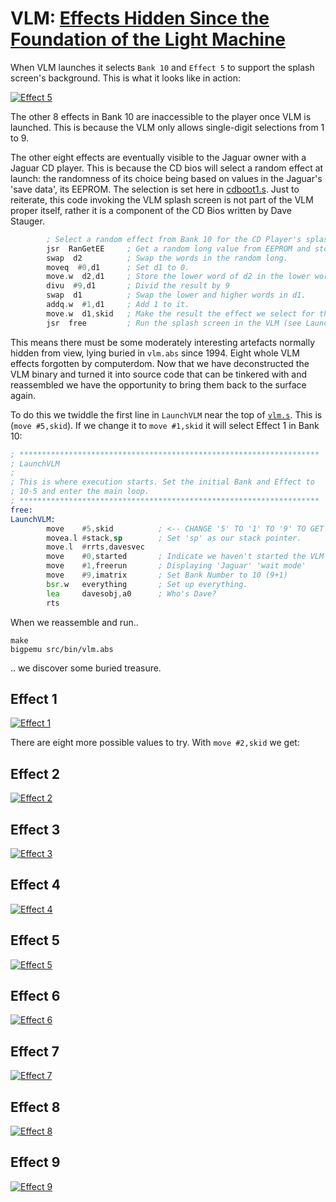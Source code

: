 # VLM: [Effects Hidden Since the Foundation of the Light Machine](https://en.wikipedia.org/wiki/Things_Hidden_Since_the_Foundation_of_the_World)

When VLM launches it selects `Bank 10` and  `Effect 5` to support the splash screen's background. This is what it looks like in action:

[![Effect 5](https://github.com/user-attachments/assets/39491849-47e9-4879-8b1b-7465346fccd5)](https://www.youtube.com/watch?v=qJTREi4NCwY)

The other 8 effects in Bank 10 are inaccessible to the player once VLM is launched. This is because the VLM
only allows single-digit selections from 1 to 9.

The other eight effects are eventually visible to the Jaguar owner with a Jaguar CD player. This is because the
CD bios will select a random effect at launch: the randomness of its choice being based on values in the Jaguar's
'save data', its EEPROM. The selection is set
here in [cdboot1.s](../cdboot1.s#L328). Just to reiterate, this code invoking the VLM splash screen is not part of the VLM proper itself,
rather it is a component of the CD Bios written by Dave Stauger.

```asm
        ; Select a random effect from Bank 10 for the CD Player's splash screen.
        jsr  RanGetEE     ; Get a random long value from EEPROM and store it in d2.
        swap  d2          ; Swap the words in the random long.
        moveq  #0,d1      ; Set d1 to 0.
        move.w  d2,d1     ; Store the lower word of d2 in the lower word of d1.
        divu  #9,d1       ; Divid the result by 9
        swap  d1          ; Swap the lower and higher words in d1.
        addq.w  #1,d1     ; Add 1 to it.
        move.w  d1,skid   ; Make the result the effect we select for the splash screen.
        jsr  free         ; Run the splash screen in the VLM (see LaunchVLM).
```

This means there must be some moderately interesting artefacts normally hidden from view, lying buried in 
`vlm.abs` since 1994. Eight whole VLM effects forgotten by computerdom. Now that we have deconstructed 
the VLM binary and turned it into source code that can be
tinkered with and reassembled we have the opportunity to bring them back to the surface again.

To do this we twiddle the first line in `LaunchVLM` near the top of [`vlm.s`](vlm.s). This is (`move #5,skid`).
If we change it to `move #1,skid` it will select Effect 1 in Bank 10:

```asm
; *******************************************************************
; LaunchVLM
;
; This is where execution starts. Set the initial Bank and Effect to
; 10-5 and enter the main loop.
; *******************************************************************
free:
LaunchVLM:
        move    #5,skid          ; <-- CHANGE '5' TO '1' TO '9' TO GET A NEW EFFECT!
        movea.l #stack,sp        ; Set 'sp' as our stack pointer.
        move.l  #rrts,davesvec
        move    #0,started       ; Indicate we haven't started the VLM yet.
        move    #1,freerun       ; Displaying 'Jaguar' 'wait mode'
        move    #9,imatrix       ; Set Bank Number to 10 (9+1)
        bsr.w   everything       ; Set up everything.
        lea     davesobj,a0      ; Who's Dave?
        rts
```

When we reassemble and run..

```
make
bigpemu src/bin/vlm.abs
```

.. we discover some buried treasure.

## Effect 1

[![Effect 1](https://github.com/user-attachments/assets/8a7b6d98-d0d5-40ff-b0e2-82c63af6ccf3)](https://www.youtube.com/watch?v=305jcrvpkqU)

There are eight more possible values to try. With `move #2,skid` we get:

## Effect 2

[![Effect 2](https://github.com/user-attachments/assets/bc2efd87-9946-4aeb-9538-f0f714adbad3)](https://www.youtube.com/watch?v=cPo-Yd92Uxg)

## Effect 3

[![Effect 3](https://github.com/user-attachments/assets/bd9d09d1-fbb3-4d7b-aad3-f8fd58dbcb00)](https://www.youtube.com/watch?v=nxgBADcgong)

## Effect 4

[![Effect 4](https://github.com/user-attachments/assets/7ec1547e-901b-4135-b856-972da4d3f614)](https://www.youtube.com/watch?v=iYFedyA8NNM)

## Effect 5

[![Effect 5](https://github.com/user-attachments/assets/a6b96b86-c089-4d4d-9e75-f1f5688d9412)](https://www.youtube.com/watch?v=qJTREi4NCwY)

## Effect 6

[![Effect 6](https://github.com/user-attachments/assets/ae40430a-ca05-402f-8409-d60c05abea59)](https://www.youtube.com/watch?v=M_2NZCb2xW0)

## Effect 7

[![Effect 7](https://github.com/user-attachments/assets/84a1cc9a-dfc4-4960-91c0-271f69e815ae)](https://www.youtube.com/watch?v=N56szSGV1ts)

## Effect 8

[![Effect 8](https://github.com/user-attachments/assets/05c222f4-0fb3-4ef4-ba59-d3ff91ed7f63)](https://www.youtube.com/watch?v=uww-Cvj3VKM)

## Effect 9

[![Effect 9](https://github.com/user-attachments/assets/a2411dcb-f390-4534-add3-b2b728fc45ba)](https://www.youtube.com/watch?v=MAt_qdciuG4)


